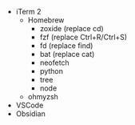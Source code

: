 - iTerm 2
	- Homebrew
		- zoxide (replace cd)
		- fzf (replace Ctrl+R/Ctrl+S)
		- fd (replace find)
		- bat (replace cat)
		- neofetch
		- python
		- tree
		- node
	- ohmyzsh
- VSCode
- Obsidian
